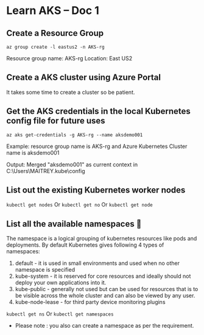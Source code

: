 # Learn AKS – Doc 1
## Create a Resource Group
```az group create -l eastus2 -n AKS-rg```

Resource group name: AKS-rg
Location: East US2

## Create a AKS cluster using Azure Portal
It takes some time to create a cluster so be patient.
 

## Get the AKS credentials in the local Kubernetes config file for future uses
```az aks get-credentials -g AKS-rg --name aksdemo001```

Example: resource group name is AKS-rg and Azure Kubernetes Cluster name is aksdemo001

Output:
Merged "aksdemo001" as current context in C:\Users\MAITREY\.kube\config

## List out the existing Kubernetes worker nodes

```kubectl get nodes```
Or 
```kubectl get no```
Or
```kubectl get node```
 
## List all the available namespaces :bookmark_tabs:

The namespace is a logical grouping of kubernetes resources like pods and deployments. By default Kubernetes gives following 4 types of namespaces:

1. default - it is used in small environments and used when no other namespace is specified
2. kube-system - it is reserved for core resources and ideally should not deploy your own applications into it.
3. kube-public - generally not used but can be used for resources that is to be visible across the whole cluster and can also be viewed by any user.
4. kube-node-lease - for third party device monitoring plugins

```kubectl get ns```
Or
```kubectl get namespaces```

* Please note : you also can create a namespace as per the requirement.



